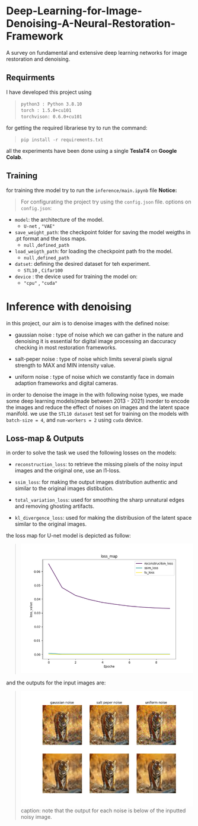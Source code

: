 # Deep-Learning-for-Image-Denoising-A-Neural-Restoration-Framework
A survey on fundamental and extensive deep learning networks for image restoration and denoising. 

## Requirments
I have developed this project using 
> `python3 : Python 3.8.10`<br>
> `torch : 1.5.0+cu101`<br> `torchvison: 0.6.0+cu101`
>  
for getting the required librariese try to run the command:
> `pip install -r requirements.txt`

all the experiments have been done using a single **TeslaT4** on **Google Colab**. 

## Training
for training thre model try to run the `inference/main.ipynb` file 
**Notice:** 
> For configurating the project try using the `config.json` file.
> options on `config.json`:
* `model`: the architecture of the model.
  * `U-net` , `"VAE"`
* `save_weight_path`: the checkpoint folder for saving the model weigths in .pt format and the loss maps.
  * `null` ,`defined_path` 
* `load_weigth_path`: for loading the checkpoint path fro the model.
  * `null` ,`defined_path` 
* `datset`: defining the desired dataset for teh experiment.
  * `STL10` , `Cifar100` 
* `device` : the device used for training the model on:
  * `"cpu"` ,  `"cuda"`
  
# Inference with denoising 
in this project, our aim is to denoise images with the defined noise:

* gaussian noise : type of noise which we can gather in the nature and denoising it is essential for digital image processing an daccuracy checking in most restoration frameworks.
   
* salt-peper noise : type of noise which limits several pixels signal strength to MAX and MIN intensity value.
   
* uniform noise : type of noise which we constantly face in domain adaption frameworks and digital cameras.

in order to denoise the image in the with following noise types, we made some deep learning models(made between 2013 - 2021) inorder to encode the images and reduce the effect of noises on images and the latent space manifold.
we use the `STL10 dataset` test set for training on the models with `batch-size = 4`, and `num-workers = 2` using `cuda` device.

##  Loss-map & Outputs
in order to solve the task we used the following losses on the models:
* `reconstruction_loss`: to retrieve the missing pixels of the noisy input images and the original one, use an l1-loss.

* `ssim_loss`: for making the output images distribution authentic and similar to the  original images distibution.    

* `total_variation_loss`: used for smoothing the sharp unnatural edges and removing  ghosting  artifacts.

* `kl_divergence_loss`: used for making the distribusion of the latent space similar to the original images. 
  
the loss map for U-net model is depicted as follow:

> ![](pictures/loss_map_unet.png)

and the outputs for the input images are:
> ![](pictures/ouputs.png)
> caption: note that the  output  for each noise is below  of the  inputted noisy image. 
